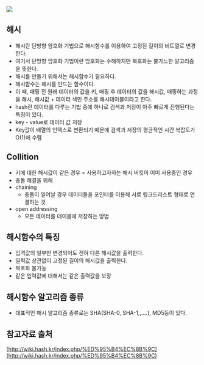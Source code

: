 ![](https://static.upbitcare.com/37a04a1a-9245-4017-9079-a80cb8ae9772.png)

## 해시
- 해시란 단방향 암호화 기법으로 해시함수를 이용하여 고정된 길이의 비트열로 변경한다.
- 여기서 단방향 암호화 기법이란 암호화는 수해하지만 복호화는 불가느한 알고리즘을 뜻한다.
- 해시를 만들기 위해서는 해시함수가 필요하다.
- 해시함수는 해시를 만드는 함수이다.
- 이 때, 매핑 전 원래 데이터의 값을 키, 매핑 후 데이터의 값을 해시값, 매핑하는 과정을 해시, 해시값 + 데이터 색인 주소를 해시테이블이라고 한다.
- hash란 데이터를 다루는 기법 중에 하나로 검색과 저장이 아주 빠르게 진행된다는 특징이 있다.
- key - value로 데이터 값 저장
- Key값이 배열의 인덱스로 변환되기 때문에 검색과 저장의 평균적인 시간 복잡도가 O(1)에 수렴

## Collition
- 키에 대한 해시값이 같은 경우 = 사용하고자하는 해시 버킷이 이미 사용중인 경우
- 충돌 해결을 위해
- chaining
    - 충돌이 일어날 경우 데이터들을 포인터를 이용해 서로 링크드리스트 형태로 연결하는 것
- open addressing
    - 모든 데이터를 테이블에 저장하는 방법

## 해시함수의 특징
- 입격값의 일부만 변경되어도 전혀 다른 해시값을 출력한다.
- 일력값 상관없이 고정된 길이의 해시값을 출력한다.
- 복호화 불가능
- 같은 입력값에 대해서는 같은 출력값을 보장

## 해시함수 알고리즘 종류
- 대표적인 해시 알고리즘 종류로는 SHA(SHA-0, SHA-1,,....), MD5등이 있다.

## 참고자료 출처
[http://wiki.hash.kr/index.php/%ED%95%B4%EC%8B%9C](http://wiki.hash.kr/index.php/%ED%95%B4%EC%8B%9C)